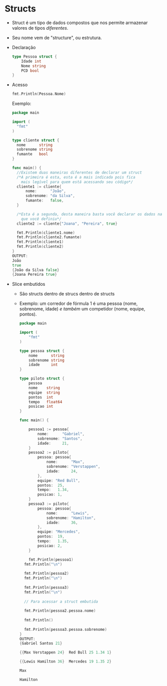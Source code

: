 # Structs

- Struct é um tipo de dados compostos que nos permite armazenar valores de tipos _diferentes_.

- Seu nome vem de "structure", ou estrutura.

- Declaração

  ````GO
  type Pessoa struct {
      Idade int
      Nome string
      PCD bool    
  }
  ````

- Acesso

  ```GO
  fmt.Println(Pessoa.Nome)
  ```

  Exemplo: 

  ````GO
  package main
  
  import (
  	"fmt"
  )
  
  type cliente struct {
  	nome      string
  	sobrenome string
  	fumante   bool
  }
  
  func main() {
  	//Existem duas maneiras diferentes de declarar um struct
  	/*A primeira é esta, esta é a mais indicada pois fica
  	  mais legível para quem está acessando seu código*/
  	cliente1 := cliente{
  		nome:      "João",
  		sobrenome: "da Silva",
  		fumante:   false,
  	}
  
  	/*Esta é a segunda, desta maneira basta você declarar os dados na ordem
  	  que você definiu*/
  	cliente2 := cliente{"Joana", "Pereira", true}
  
  	fmt.Println(cliente1.nome)
  	fmt.Println(cliente2.fumante)
  	fmt.Println(cliente1)
  	fmt.Println(cliente2)
  }
  OUTPUT:
  João
  true
  {João da Silva false}
  {Joana Pereira true}
  ````

- Slice embutidos

  - São structs dentro de strucs dentro de structs

  - Exemplo: um corredor de fórmula 1 é uma pessoa (nome, sobrenome, idade) *e também* um competidor (nome, equipe, pontos).

    ```GO
    package main
    
    import (
    	"fmt"
    )
    
    type pessoa struct {
    	nome      string
    	sobrenome string
    	idade     int
    }
    
    type piloto struct {
    	pessoa
    	nome    string
    	equipe  string
    	pontos  int
    	tempo   float64
    	posicao int
    }
    
    func main() {
    
    	pessoa1 := pessoa{
    		nome:      "Gabriel",
    		sobrenome: "Santos",
    		idade:     21,
    	}
    	pessoa2 := piloto{
    		pessoa: pessoa{
    			nome:      "Max",
    			sobrenome: "Verstappen",
    			idade:     24,
    		},
    		equipe: "Red Bull",
    		pontos:  25,
    		tempo:   1.34,
    		posicao: 1,
    	}
    	pessoa3 := piloto{
    		pessoa: pessoa{
    			nome:      "Lewis",
    			sobrenome: "Hamilton",
    			idade:     36,
    		},
    		equipe: "Mercedes",
    		pontos:  19,
    		tempo:   1.35,
    		posicao: 2,
    	}
    
    	fmt.Println(pessoa1)
      fmt.Println("\n")
      
      fmt.Println(pessoa2)
      fmt.Println("\n")
      
      fmt.Println(pessoa3)
      fmt.Println("\n")
      
      // Para acessar a struct embutida
      
      fmt.Println(pessoa2.pessoa.nome)
      
      fmt.Println()
      
      fmt.Println(pessoa3.pessoa.sobrenome)
    }
    OUTPUT:
    {Gabriel Santos 21}

    {{Max Verstappen 24}  Red Bull 25 1.34 1}

    {{Lewis Hamilton 36}  Mercedes 19 1.35 2}

    Max

    Hamilton
    ```

    

